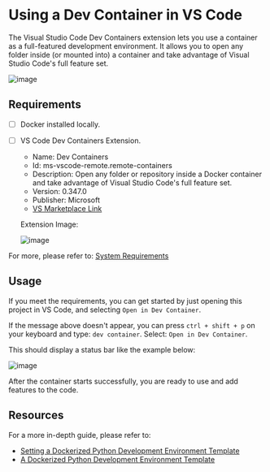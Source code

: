 # Using a Dev Container in VS Code

The Visual Studio Code Dev Containers extension lets you use a container as a full-featured development environment.
It allows you to open any folder inside (or mounted into) a container and take advantage of Visual Studio Code's full feature set.

![image](https://code.visualstudio.com/assets/docs/devcontainers/containers/architecture-containers.png)

## Requirements

- [ ] Docker installed locally.
- [ ] VS Code Dev Containers Extension.

  - Name: Dev Containers
  - Id: ms-vscode-remote.remote-containers
  - Description: Open any folder or repository inside a Docker container and take advantage of Visual Studio Code's full feature set.
  - Version: 0.347.0
  - Publisher: Microsoft
  - [VS Marketplace Link](https://marketplace.visualstudio.com/items?itemName=ms-vscode-remote.remote-containers)

  Extension Image:
  
  ![image](https://github.com/kevinknights29/Python-Dev-Container-Template/assets/74464814/ab61365f-ce34-4804-96d1-ebacac052db9)

For more, please refer to: [System Requirements](https://code.visualstudio.com/docs/devcontainers/containers#_system-requirements)

## Usage

If you meet the requirements, you can get started by just opening this project in VS Code, and selecting `Open in Dev Container`.

If the message above doesn't appear, you can press `ctrl + shift + p` on your keyboard and type: `dev container`. Select: `Open in Dev Container`.

This should display a status bar like the example below:

![image](https://code.visualstudio.com/assets/docs/devcontainers/containers/dev-container-progress.png)

After the container starts successfully, you are ready to use and add features to the code.

## Resources

For a more in-depth guide, please refer to:

- [Setting a Dockerized Python Development Environment Template
](https://medium.com/@rami.krispin/setting-a-dockerized-python-development-environment-template-de2400c4812b)
- [A Dockerized Python Development Environment Template
](https://github.com/RamiKrispin/vscode-python-template?source=post_page-----de2400c4812b--------------------------------)